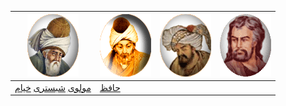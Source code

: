 [![مولوی](../gif/moulavi.gif)](./moulavi) |[![شبستری](../gif/shabestari.gif)](./shabestarri) |[![خیام](../gif/khayyam.gif)](./khayyam) | [![حافظ](../gif/hafez.gif)](./hafez)
------------------------------------------|-------------------------------------|-------------------------------------|-------------------------------------
[مولوی](./moulavi)                        [شبستری](./shabestari)                        [خیام](./khayyam)                        |[حافظ](./hafez)

